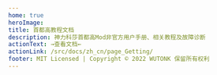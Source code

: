 ```yaml
---
home: true
heroImage: 
title: 首都高教程文档
description: 神力科莎首都高Mod非官方用户手册、相关教程及故障诊断
actionText: →查看文档←
actionLink: /src/docs/zh_cn/page_Getting/
footer: MIT Licensed | Copyright © 2022 WUTONK 保留所有权利
---
```


<br />
<br />
<br />
<br />
<br />
<br />
<br />
<br />
<br />
<br />
<br />
<br />
<br />
<br />
<br />